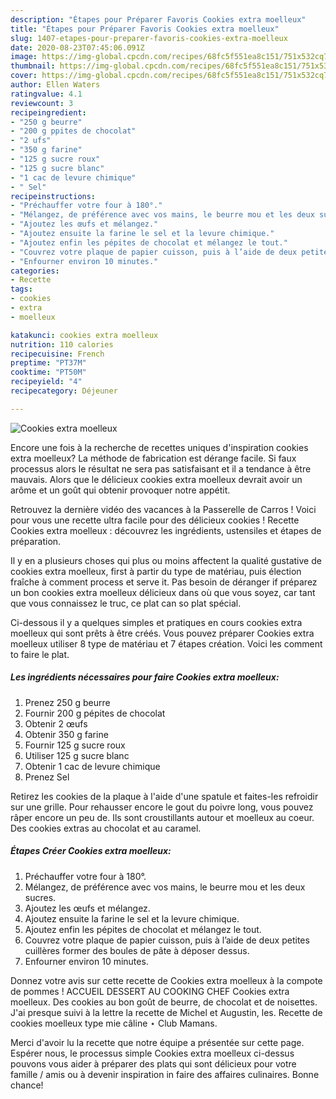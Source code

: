 ```yaml
---
description: "Étapes pour Préparer Favoris Cookies extra moelleux"
title: "Étapes pour Préparer Favoris Cookies extra moelleux"
slug: 1407-etapes-pour-preparer-favoris-cookies-extra-moelleux
date: 2020-08-23T07:45:06.091Z
image: https://img-global.cpcdn.com/recipes/68fc5f551ea8c151/751x532cq70/cookies-extra-moelleux-photo-principale-de-la-recette.jpg
thumbnail: https://img-global.cpcdn.com/recipes/68fc5f551ea8c151/751x532cq70/cookies-extra-moelleux-photo-principale-de-la-recette.jpg
cover: https://img-global.cpcdn.com/recipes/68fc5f551ea8c151/751x532cq70/cookies-extra-moelleux-photo-principale-de-la-recette.jpg
author: Ellen Waters
ratingvalue: 4.1
reviewcount: 3
recipeingredient:
- "250 g beurre"
- "200 g ppites de chocolat"
- "2 ufs"
- "350 g farine"
- "125 g sucre roux"
- "125 g sucre blanc"
- "1 cac de levure chimique"
- " Sel"
recipeinstructions:
- "Préchauffer votre four à 180°."
- "Mélangez, de préférence avec vos mains, le beurre mou et les deux sucres."
- "Ajoutez les œufs et mélangez."
- "Ajoutez ensuite la farine le sel et la levure chimique."
- "Ajoutez enfin les pépites de chocolat et mélangez le tout."
- "Couvrez votre plaque de papier cuisson, puis à l’aide de deux petites cuillères former des boules de pâte à déposer dessus."
- "Enfourner environ 10 minutes."
categories:
- Recette
tags:
- cookies
- extra
- moelleux

katakunci: cookies extra moelleux 
nutrition: 110 calories
recipecuisine: French
preptime: "PT37M"
cooktime: "PT50M"
recipeyield: "4"
recipecategory: Déjeuner

---
```



![Cookies extra moelleux](https://img-global.cpcdn.com/recipes/68fc5f551ea8c151/751x532cq70/cookies-extra-moelleux-photo-principale-de-la-recette.jpg)

Encore une fois à la recherche de recettes uniques d'inspiration cookies extra moelleux? La méthode de fabrication est dérange facile. Si faux processus alors le résultat ne sera pas satisfaisant et il a tendance à être mauvais. Alors que le délicieux cookies extra moelleux devrait avoir un arôme et un goût qui obtenir provoquer notre appétit.

Retrouvez la dernière vidéo des vacances à la Passerelle de Carros ! Voici pour vous une recette ultra facile pour des délicieux cookies ! Recette Cookies extra moelleux : découvrez les ingrédients, ustensiles et étapes de préparation.

Il y en a plusieurs choses qui plus ou moins affectent la qualité gustative de cookies extra moelleux, first à partir du type de matériau, puis élection fraîche à comment process et serve it. Pas besoin de déranger if préparez un bon cookies extra moelleux délicieux dans où que vous soyez, car tant que vous connaissez le truc, ce plat can so plat spécial.


Ci-dessous il y a quelques simples et pratiques en cours cookies extra moelleux qui sont prêts à être créés. Vous pouvez préparer Cookies extra moelleux utiliser 8 type de matériau et 7 étapes création. Voici les comment to faire le plat.

<!--inarticleads1-->

##### Les ingrédients nécessaires pour faire Cookies extra moelleux:

1. Prenez 250 g beurre
1. Fournir 200 g pépites de chocolat
1. Obtenir 2 œufs
1. Obtenir 350 g farine
1. Fournir 125 g sucre roux
1. Utiliser 125 g sucre blanc
1. Obtenir 1 cac de levure chimique
1. Prenez  Sel


Retirez les cookies de la plaque à l&#39;aide d&#39;une spatule et faites-les refroidir sur une grille. Pour rehausser encore le gout du poivre long, vous pouvez râper encore un peu de. Ils sont croustillants autour et moelleux au coeur. Des cookies extras au chocolat et au caramel. 

<!--inarticleads2-->

##### Étapes Créer Cookies extra moelleux:

1. Préchauffer votre four à 180°.
1. Mélangez, de préférence avec vos mains, le beurre mou et les deux sucres.
1. Ajoutez les œufs et mélangez.
1. Ajoutez ensuite la farine le sel et la levure chimique.
1. Ajoutez enfin les pépites de chocolat et mélangez le tout.
1. Couvrez votre plaque de papier cuisson, puis à l’aide de deux petites cuillères former des boules de pâte à déposer dessus.
1. Enfourner environ 10 minutes.


Donnez votre avis sur cette recette de Cookies extra moelleux à la compote de pommes ! ACCUEIL DESSERT AU COOKING CHEF Cookies extra moelleux. Des cookies au bon goût de beurre, de chocolat et de noisettes. J&#39;ai presque suivi à la lettre la recette de Michel et Augustin, les. Recette de cookies moelleux type mie câline ⋆ Club Mamans. 


Merci d'avoir lu la recette que notre équipe a présentée sur cette page. Espérer nous, le processus simple Cookies extra moelleux ci-dessus pouvons vous aider à préparer des plats qui sont délicieux pour votre famille / amis ou à devenir inspiration in faire des affaires culinaires. Bonne chance!
